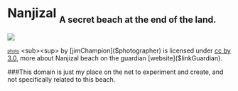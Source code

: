 # Nanjizal <sub><sub>A secret beach at the end of the land.<sub><sub>
![]($nanjizalBeach)

[<sub><sup>photo<sub><sup>]($nanjizalBeach)
<sub><sup> by [jimChampion]($photographer) is licensed under [cc by 3.0]($cc), more about Nanjizal beach on the guardian [website]($linkGuardian).

###This domain is just my place on the net to experiment and create, and not specifically related to this beach.
